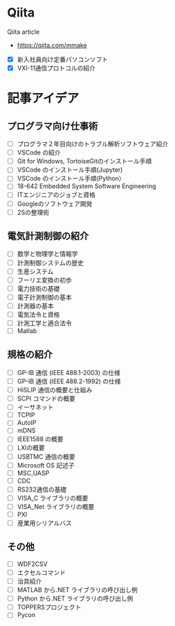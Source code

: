 # Qiita
Qiita article
- https://qiita.com/mmake
- [x] 新入社員向け定番パソコンソフト
- [x] VXI-11通信プロトコルの紹介

# 記事アイデア
## プログラマ向け仕事術
- [ ] プログラマ２年目向けのトラブル解析ソフトウェア紹介
- [ ] VSCode の紹介
- [ ] Git for Windows, TortoiseGitのインストール手順
- [ ] VSCode のインストール手順(Jupyter)
- [ ] VSCode のインストール手順(Python）
- [ ] 18-642 Embedded System Software Engineering
- [ ] ITエンジニアのジョブと資格
- [ ] Googleのソフトウェア開発
- [ ] 2Sの整理術
## 電気計測制御の紹介
- [ ] 数学と物理学と情報学
- [ ] 計測制御システムの歴史
- [ ] 生産システム
- [ ] フーリエ変換の初歩
- [ ] 電力技術の基礎
- [ ] 電子計測制御の基本
- [ ] 計測器の基本
- [ ] 電気法令と資格
- [ ] 計測工学と適合法令
- [ ] Matlab
## 規格の紹介
- [ ] GP-IB 通信 (IEEE 488.1-2003) の仕様
- [ ] GP-IB 通信 (IEEE 488.2-1992) の仕様
- [ ] HiSLIP 通信の概要と仕組み
- [ ] SCPI コマンドの概要
- [ ] イーサネット
- [ ] TCPIP
- [ ] AutoIP
- [ ] mDNS
- [ ] IEEE1588 の概要
- [ ] LXIの概要
- [ ] USBTMC 通信の概要
- [ ] Microsoft OS 記述子
- [ ] MSC,UASP
- [ ] CDC
- [ ] RS232通信の基礎
- [ ] VISA_C ライブラリの概要
- [ ] VISA_Net ライブラリの概要
- [ ] PXI
- [ ] 産業用シリアルバス
## その他
- [ ] WDF2CSV
- [ ] エクセルコマンド
- [ ] 治具紹介
- [ ] MATLAB から.NET ライブラリの呼び出し例
- [ ] Python から.NET ライブラリの呼び出し例
- [ ] TOPPERSプロジェクト
- [ ] Pycon
